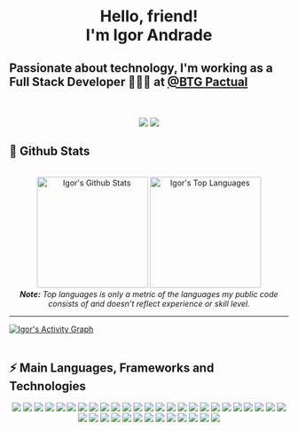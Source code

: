 <h1 align="center">
  Hello, friend! <br/>
  I'm Igor Andrade
</h1>
<h2>

Passionate about technology, I'm working as a Full Stack Developer 👨🏾‍💻 at [@BTG Pactual](https://www.btgpactual.com/)

</h2>

<br/>

<p align="center">   
  <a href="mailto:igor.andrade1013@gmail.com" target="_blank"><img src="https://img.shields.io/badge/Gmail-D14836?style=for-the-badge&logo=gmail&logoColor=white"></a>
  <a href="https://www.linkedin.com/in/igor-andrade-silva/" target="_blank"><img src="https://img.shields.io/badge/linkedin-%230077B5.svg?style=for-the-badge&logo=linkedin&logoColor=white"></a> 
</p>

<h2>📃 Github Stats</h2>

<br/>

<diV>

  <div align="center">
    <a href="#"><img alt="Igor's Github Stats" src="https://github-readme-stats.vercel.app/api?username=IgorAndradee&show_icons=true&include_all_commits=true&count_private=true&theme=react&hide_border=true&bg_color=0D1117&title_color=060cff&icon_color=060cff" height="200"/></a>
    <a href="#"><img alt="Igor's Top Languages" src="https://github-readme-stats.vercel.app/api/top-langs/?username=IgorAndradee&langs_count=10&layout=compact&theme=react&hide_border=true&bg_color=0D1117&title_color=060cff&icon_color=060cff" height="200"/></a>
    <br/>
    <i><b>Note:</b> Top languages is only a metric of the languages my public code consists of and doesn't reflect experience or skill level.</i>
  </div>

  <hr/>

  <div>
    <a href="#"><img alt="Igor's Activity Graph" src="https://activity-graph.herokuapp.com/graph?username=IgorAndradee&custom_title=Igor%20Andrade's%20Contribution%20Graph&bg_color=0D1117&color=060cff&line=FFFFFF&point=060cff&hide_border=true" /></a>
  <div> 
</div>

<br/>

<h2>⚡ Main Languages, Frameworks and Technologies</h2>

<p align="center">
<a href="#"><img src="https://img.shields.io/badge/AWS-%23FF9900.svg?style=for-the-badge&logo=amazon-aws&logoColor=white"></a>
<a href="#"><img src="https://img.shields.io/badge/azure-%230072C6.svg?style=for-the-badge&logo=azure-devops&logoColor=white"></a>
<a href="#"><img src="https://img.shields.io/badge/.NET-5C2D91?style=for-the-badge&logo=.net&logoColor=white"></a>
<a href="#"><img src="https://img.shields.io/badge/c%23-%23239120.svg?style=for-the-badge&logo=c-sharp&logoColor=white"></a>
<a href="#"><img src="https://img.shields.io/badge/javascript-%23323330.svg?style=for-the-badge&logo=javascript&logoColor=%23F7DF1E"></a>
<a href="#"><img src="https://img.shields.io/badge/typescript-%23007ACC.svg?style=for-the-badge&logo=typescript&logoColor=white"></a>
<a href="#"><img src="https://img.shields.io/badge/react-%2320232a.svg?style=for-the-badge&logo=react&logoColor=%2361DAFB"></a>
<a href="#"><img src="https://img.shields.io/badge/React_Router-CA4245?style=for-the-badge&logo=react-router&logoColor=white"></a>
<a href="#"><img src="https://img.shields.io/badge/redux-%23593d88.svg?style=for-the-badge&logo=redux&logoColor=white"></a>
<a href="#"><img src="https://img.shields.io/badge/angular-%23DD0031.svg?style=for-the-badge&logo=angular&logoColor=white"></a>
<a href="#"><img src="https://img.shields.io/badge/node.js-6DA55F?style=for-the-badge&logo=node.js&logoColor=white"></a>
<a href="#"><img src="https://img.shields.io/badge/html5-%23E34F26.svg?style=for-the-badge&logo=html5&logoColor=white"></a>
<a href="#"><img src="https://img.shields.io/badge/css3-%231572B6.svg?style=for-the-badge&logo=css3&logoColor=white"></a>
<a href="#"><img src="https://img.shields.io/badge/dart-%230175C2.svg?style=for-the-badge&logo=dart&logoColor=white"></a>
<a href="#"><img src="https://img.shields.io/badge/-GraphQL-E10098?style=for-the-badge&logo=graphql&logoColor=white"></a>
<a href="#"><img src="https://img.shields.io/badge/angular.js-%23E23237.svg?style=for-the-badge&logo=angularjs&logoColor=white"></a>
<a href="#"><img src="https://img.shields.io/badge/bootstrap-%23563D7C.svg?style=for-the-badge&logo=bootstrap&logoColor=white"></a>
<a href="#"><img src="https://img.shields.io/badge/Electron-191970?style=for-the-badge&logo=Electron&logoColor=white"></a>
<a href="#"><img src="https://img.shields.io/badge/Flutter-%2302569B.svg?style=for-the-badge&logo=Flutter&logoColor=white"></a>
<a href="#"><img src="https://img.shields.io/badge/NPM-%23000000.svg?style=for-the-badge&logo=npm&logoColor=white"></a>
<a href="#"><img src="https://img.shields.io/badge/SASS-hotpink.svg?style=for-the-badge&logo=SASS&logoColor=white"></a>
<a href="#"><img src="https://img.shields.io/badge/yarn-%232C8EBB.svg?style=for-the-badge&logo=yarn&logoColor=white"></a>
<a href="#"><img src="https://img.shields.io/badge/Visual%20Studio%20Code-0078d7.svg?style=for-the-badge&logo=visual-studio-code&logoColor=white"></a>
<a href="#"><img src="https://img.shields.io/badge/Visual%20Studio-5C2D91.svg?style=for-the-badge&logo=visual-studio&logoColor=white"></a>
<a href="#"><img src="https://img.shields.io/badge/git-%23F05033.svg?style=for-the-badge&logo=git&logoColor=white"></a>
<a href="#"><img src="https://img.shields.io/badge/github-%23121011.svg?style=for-the-badge&logo=github&logoColor=white"></a>
<a href="#"><img src="https://img.shields.io/badge/jenkins-%232C5263.svg?style=for-the-badge&logo=jenkins&logoColor=white"></a>
<a href="#"><img src="https://img.shields.io/badge/nginx-%23009639.svg?style=for-the-badge&logo=nginx&logoColor=white"></a>
<a href="#"><img src="https://img.shields.io/badge/MongoDB-%234ea94b.svg?style=for-the-badge&logo=mongodb&logoColor=white"></a>
<a href="#"><img src="https://img.shields.io/badge/mysql-%2300f.svg?style=for-the-badge&logo=mysql&logoColor=white"></a>
<a href="#"><img src="https://img.shields.io/badge/redis-%23DD0031.svg?style=for-the-badge&logo=redis&logoColor=white"></a>
<a href="#"><img src="https://img.shields.io/badge/-Arduino-00979D?style=for-the-badge&logo=Arduino&logoColor=white"></a>
<a href="#"><img src="https://img.shields.io/badge/docker-%230db7ed.svg?style=for-the-badge&logo=docker&logoColor=white"></a>
<a href="#"><img src="https://img.shields.io/badge/ESLint-4B3263?style=for-the-badge&logo=eslint&logoColor=white"></a>
<a href="#"><img src="https://img.shields.io/badge/kubernetes-%23326ce5.svg?style=for-the-badge&logo=kubernetes&logoColor=white"></a>
<a href="#"><img src="https://img.shields.io/badge/Postman-FF6C37?style=for-the-badge&logo=postman&logoColor=white"></a>
<a href="#"><img src="https://img.shields.io/badge/rancher-%230075A8.svg?style=for-the-badge&logo=rancher&logoColor=white"></a>
<a href="#"><img src="https://img.shields.io/badge/-Swagger-%23Clojure?style=for-the-badge&logo=swagger&logoColor=white"></a>
</p>
